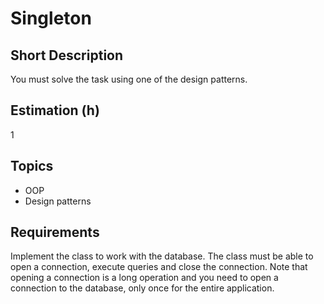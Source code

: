 # Singleton

## Short Description

You must solve the task using one of the design patterns.

## Estimation (h)

1

## Topics

* OOP
* Design patterns

## Requirements

Implement the class to work with the database. The class must be able to
open a connection, execute queries and close the connection. Note that
opening a connection is a long operation and you need to open a
connection to the database, only once for the entire application.
